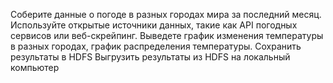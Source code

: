 Соберите данные о погоде в разных городах мира за последний месяц. Используйте открытые источники данных, такие как API погодных сервисов или веб-скрейпинг.
Выведете график изменения температуры в разных городах, график распределения температуры.
Сохранить результаты в HDFS
Выгрузить результаты из HDFS на локальный компьютер
